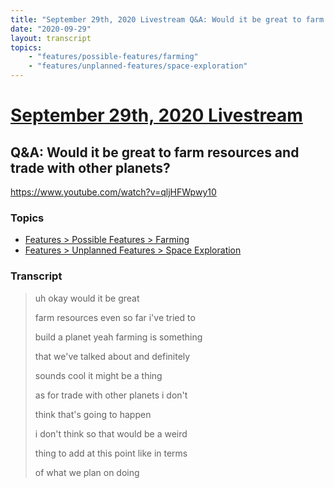 ```yaml
---
title: "September 29th, 2020 Livestream Q&A: Would it be great to farm resources and trade with other planets?"
date: "2020-09-29"
layout: transcript
topics:
    - "features/possible-features/farming"
    - "features/unplanned-features/space-exploration"
---
```

# [September 29th, 2020 Livestream](../2020-09-29.md)
## Q&A: Would it be great to farm resources and trade with other planets?
https://www.youtube.com/watch?v=qljHFWpwy10

### Topics
* [Features > Possible Features > Farming](../topics/features/possible-features/farming.md)
* [Features > Unplanned Features > Space Exploration](../topics/features/unplanned-features/space-exploration.md)

### Transcript

> uh okay would it be great
>
> farm resources even so far i've tried to
>
> build a planet yeah farming is something
>
> that we've talked about and definitely
>
> sounds cool it might be a thing
>
> as for trade with other planets i don't
>
> think that's going to happen
>
> i don't think so that would be a weird
>
> thing to add at this point like in terms
>
> of what we plan on doing
>
